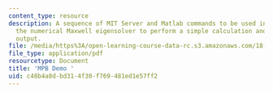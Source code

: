 ```yaml
---
content_type: resource
description: A sequence of MIT Server and Matlab commands to be used in class with
  the numerical Maxwell eigensolver to perform a simple calculation and analyze the
  output.
file: /media/https%3A/open-learning-course-data-rc.s3.amazonaws.com/18-369-mathematical-methods-in-nanophotonics-spring-2008/c48b4a8dbd314f30f769481ed1e57ff2_mpb_demo.pdf
file_type: application/pdf
resourcetype: Document
title: 'MPB Demo '
uid: c48b4a8d-bd31-4f30-f769-481ed1e57ff2
---
```

